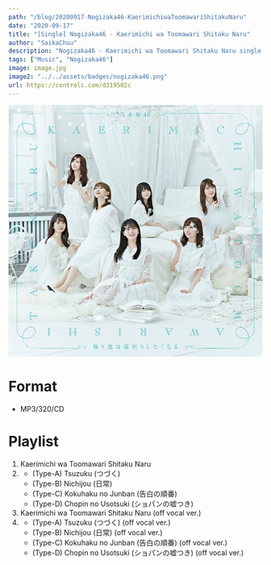 ```yaml
---
path: "/blog/20200917-Nogizaka46-KaerimichiwaToomawariShitakuNaru"
date: "2020-09-17"
title: "[Single] Nogizaka46 - Kaerimichi wa Toomawari Shitaku Naru"
author: "SaikaChuu"
description: "Nogizaka46 - Kaerimichi wa Toomawari Shitaku Naru single released. Recommended Music!"
tags: ["Music", "Nogizaka46"]
image: image.jpg
image2: "../../assets/badges/nogizaka46.png"
url: https://controlc.com/d319502c
---
```


![Nogizaka46 - Kaerimichi wa Toomawari Shitaku Naru](./image.jpg)

# Format

- MP3/320/CD

# Playlist

1. Kaerimichi wa Toomawari Shitaku Naru
2. - (Type-A) Tsuzuku (つづく)
   - (Type-B) Nichijou (日常)
   - (Type-C) Kokuhaku no Junban (告白の順番)
   - (Type-D) Chopin no Usotsuki (ショパンの嘘つき)
3. Kaerimichi wa Toomawari Shitaku Naru (off vocal ver.)
4. - (Type-A) Tsuzuku (つづく) (off vocal ver.)
   - (Type-B) Nichijou (日常) (off vocal ver.)
   - (Type-C) Kokuhaku no Junban (告白の順番) (off vocal ver.)
   - (Type-D) Chopin no Usotsuki (ショパンの嘘つき) (off vocal ver.)
